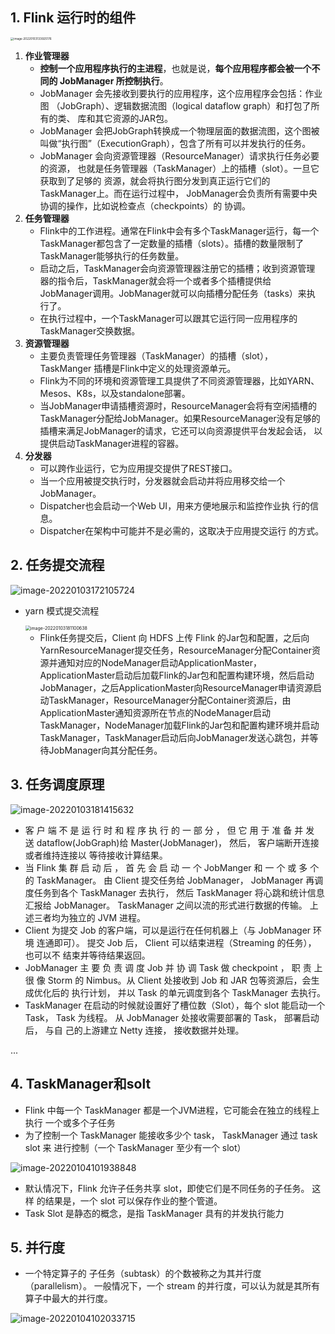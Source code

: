 ## 1. Flink 运行时的组件 

<img src="https://raw.githubusercontent.com/hellolib/pictures/main/Typora/pic-00-gitee/image-20220103133925176.png" alt="image-20220103133925176" style="zoom:33%;" />

1. **作业管理器**
   - **控制一个应用程序执行的主进程**，也就是说，**每个应用程序都会被一个不同的 JobManager 所控制执行**。 
   -  JobManager 会先接收到要执行的应用程序，这个应用程序会包括：作业图 （JobGraph）、逻辑数据流图（logical dataflow graph）和打包了所有的类、 库和其它资源的JAR包。  
   - JobManager 会把JobGraph转换成一个物理层面的数据流图，这个图被叫做“执行图”（ExecutionGraph），包含了所有可以并发执行的任务。 
   - JobManager 会向资源管理器（ResourceManager）请求执行任务必要的资源， 也就是任务管理器（TaskManager）上的插槽（slot）。一旦它获取到了足够的 资源，就会将执行图分发到真正运行它们的TaskManager上。而在运行过程中， JobManager会负责所有需要中央协调的操作，比如说检查点（checkpoints）的 协调。
2. **任务管理器**
   - Flink中的工作进程。通常在Flink中会有多个TaskManager运行，每一个 TaskManager都包含了一定数量的插槽（slots）。插槽的数量限制了 TaskManager能够执行的任务数量。
   - 启动之后，TaskManager会向资源管理器注册它的插槽；收到资源管理 器的指令后，TaskManager就会将一个或者多个插槽提供给 JobManager调用。JobManager就可以向插槽分配任务（tasks）来执 行了。 
   - 在执行过程中，一个TaskManager可以跟其它运行同一应用程序的 TaskManager交换数据。
3. **资源管理器**
   - 主要负责管理任务管理器（TaskManager）的插槽（slot）， TaskManger 插槽是Flink中定义的处理资源单元。 
   - Flink为不同的环境和资源管理工具提供了不同资源管理器，比如YARN、 Mesos、K8s，以及standalone部署。 
   -  当JobManager申请插槽资源时，ResourceManager会将有空闲插槽的 TaskManager分配给JobManager。如果ResourceManager没有足够的 插槽来满足JobManager的请求，它还可以向资源提供平台发起会话， 以提供启动TaskManager进程的容器。
4. **分发器**
   - 可以跨作业运行，它为应用提交提供了REST接口。  
   -  当一个应用被提交执行时，分发器就会启动并将应用移交给一个 JobManager。
   -  Dispatcher也会启动一个Web UI，用来方便地展示和监控作业执 行的信息。 
   -  Dispatcher在架构中可能并不是必需的，这取决于应用提交运行 的方式。

## 2. 任务提交流程 

![image-20220103172105724](https://raw.githubusercontent.com/hellolib/pictures/main/Typora/pic-00-gitee/image-20220103172105724.png)

- yarn 模式提交流程

  <img src="https://raw.githubusercontent.com/hellolib/pictures/main/Typora/pic-00-gitee/image-20220103181100638.png" alt="image-20220103181100638" style="zoom:50%;" />

  - Flink任务提交后，Client 向 HDFS 上传 Flink 的Jar包和配置，之后向YarnResourceManager提交任务，ResourceManager分配Container资源并通知对应的NodeManager启动ApplicationMaster，ApplicationMaster启动后加载Flink的Jar包和配置构建环境，然后启动JobManager，之后ApplicationMaster向ResourceManager申请资源启动TaskManager，ResourceManager分配Container资源后，由ApplicationMaster通知资源所在节点的NodeManager启动TaskManager，NodeManager加载Flink的Jar包和配置构建环境并启动TaskManager，TaskManager启动后向JobManager发送心跳包，并等待JobManager向其分配任务。

## 3. 任务调度原理

![image-20220103181415632](https://raw.githubusercontent.com/hellolib/pictures/main/Typora/pic-00-gitee/image-20220103181415632.png)

- 客 户 端 不 是 运 行 时 和 程 序 执 行 的 一 部 分 ， 但 它 用 于 准 备 并 发 送 dataflow(JobGraph)给 Master(JobManager)， 然后， 客户端断开连接或者维持连接以 等待接收计算结果。
- 当 Flink 集 群 启 动 后 ， 首 先 会 启 动 一 个 JobManger 和 一 个 或 多 个 的 TaskManager。 由 Client 提交任务给 JobManager， JobManager 再调度任务到各个 TaskManager 去执行， 然后 TaskManager 将心跳和统计信息汇报给 JobManager。 TaskManager 之间以流的形式进行数据的传输。 上述三者均为独立的 JVM 进程。
- Client 为提交 Job 的客户端，可以是运行在任何机器上（与 JobManager 环境 连通即可）。 提交 Job 后， Client 可以结束进程（Streaming 的任务）， 也可以不 结束并等待结果返回。
- JobManager 主 要 负 责 调 度 Job 并 协 调 Task 做 checkpoint ， 职 责 上 很 像 Storm 的 Nimbus。从 Client 处接收到 Job 和 JAR 包等资源后，会生成优化后的 执行计划， 并以 Task 的单元调度到各个 TaskManager 去执行。
- TaskManager 在启动的时候就设置好了槽位数（Slot），每个 slot 能启动一个 Task， Task 为线程。 从 JobManager 处接收需要部署的 Task， 部署启动后， 与自 己的上游建立 Netty 连接， 接收数据并处理。

...

## 4. TaskManager和solt

- Flink 中每一个 TaskManager 都是一个JVM进程，它可能会在独立的线程上执行 一个或多个子任务
- 为了控制一个 TaskManager 能接收多少个 task， TaskManager 通过 task slot 来 进行控制（一个 TaskManager 至少有一个 slot）

![image-20220104101938848](https://raw.githubusercontent.com/hellolib/pictures/main/Typora/pic-00-gitee/image-20220104101938848.png)

- 默认情况下，Flink 允许子任务共享 slot，即使它们是不同任务的子任务。 这样 的结果是，一个 slot 可以保存作业的整个管道。
- Task Slot 是静态的概念，是指 TaskManager 具有的并发执行能力

## 5. 并行度

- 一个特定算子的 子任务（subtask）的个数被称之为其并行度（parallelism）。 一般情况下，一个 stream 的并行度，可以认为就是其所有算子中最大的并行度。

![image-20220104102033715](https://raw.githubusercontent.com/hellolib/pictures/main/Typora/pic-00-gitee/image-20220104102033715.png)